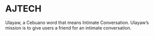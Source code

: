 # AJTECH
Ulayaw, a Cebuano word that means Intimate Conversation. Ulayaw’s mission is to give users a friend for an intimate conversation. 
